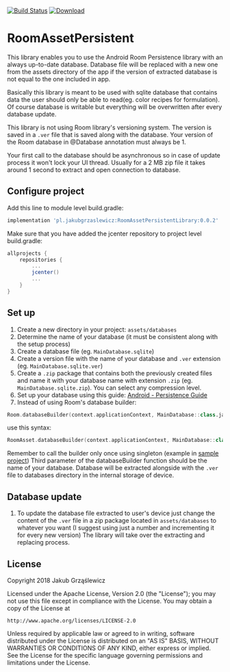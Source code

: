 [![Build Status](https://travis-ci.org/jakubgrzaslewicz/RoomAssetPersistent.svg?branch=master)](https://travis-ci.org/jakubgrzaslewicz/RoomAssetPersistent) 
[![Download](https://api.bintray.com/packages/jakubgrzaslewicz/android/RoomAssetPersistent/images/download.svg)](https://bintray.com/jakubgrzaslewicz/android/RoomAssetPersistent/_latestVersion) 

# RoomAssetPersistent
This library enables you to use the Android Room Persistence library with an always up-to-date database.
Database file will be replaced with a new one from the assets directory of the app if the version of extracted database is not equal to the one included in app.

Basically this library is meant to be used with sqlite database that contains data the user should only be able to read(eg. color recipes for formulation). Of course database is writable but everything will be overwritten after every database update.

This library is not using Room library's versioning system. The version is saved in a `.ver` file that is saved along with the database.
Your version of the Room database in @Database annotation must always be 1.

Your first call to the database should be asynchronous so in case of update process it won't lock your UI thread.
Usually for a 2 MB zip file it takes around 1 second to extract and open connection to database.

## Configure project
Add this line to module level build.gradle:
```gradle
implementation 'pl.jakubgrzaslewicz:RoomAssetPersistentLibrary:0.0.2'
```
Make sure that you have added the jcenter repository to project level build.gradle:
```gradle
allprojects {
    repositories {
        ...
        jcenter()
        ...
    }
}
```

## Set up
1. Create a new directory in your project: `assets/databases`
1. Determine the name of your database (it must be consistent along with the setup process)
1. Create a database file (eg. `MainDatabase.sqlite`)
1. Create a version file with the name of your database and `.ver` extension (eg. `MainDatabase.sqlite.ver`)
1. Create a `.zip` package that contains both  the previously created files and name it with your database name with extension `.zip` (eg. `MainDatabase.sqlite.zip`). You can select any compression level.
1. Set up your database using this guide: [Android - Persistence Guide](https://developer.android.com/training/data-storage/room/)
1. Instead of using Room's database builder:
  ```kotlin
  Room.databaseBuilder(context.applicationContext, MainDatabase::class.java, "MainDatabase").build()  
  ```
  use this syntax:
  ```kotlin
  RoomAsset.databaseBuilder(context.applicationContext, MainDatabase::class.java, "MainDatabase.sqlite").build()  
  ```
  Remember to call the builder only once using singleton (example in [sample project](sample/src/main/java/jakubgrzaslewicz/pl/RoomAssetPersistentsample/MainDatabase.kt))
  Third parameter of the databaseBuilder function should be the name of your database.
  Database will be extracted alongside with the `.ver` file to databases directory in the internal storage of device.

## Database update
1. To update the database file extracted to user's device just change the content of the `.ver` file in a zip package located in `assets/databases` to whatever you want (I suggest using just a number and incrementing it for every new version)
The library will take over the extracting and replacing process.


License
-------

Copyright 2018 Jakub Grząślewicz

Licensed under the Apache License, Version 2.0 (the "License");
you may not use this file except in compliance with the License.
You may obtain a copy of the License at

    http://www.apache.org/licenses/LICENSE-2.0

Unless required by applicable law or agreed to in writing, software
distributed under the License is distributed on an "AS IS" BASIS,
WITHOUT WARRANTIES OR CONDITIONS OF ANY KIND, either express or implied.
See the License for the specific language governing permissions and
limitations under the License.
